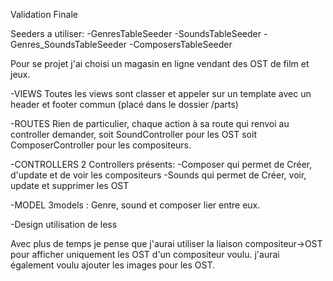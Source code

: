 Validation Finale

Seeders a utiliser: -GenresTableSeeder
                    -SoundsTableSeeder
                    -Genres_SoundsTableSeeder
                    -ComposersTableSeeder

Pour se projet j'ai choisi un magasin en ligne vendant des OST de film et jeux.


-VIEWS
Toutes les views sont classer et appeler sur un template avec un header et footer commun (placé dans le dossier /parts)

-ROUTES
Rien de particulier, chaque action à sa route qui renvoi au controller demander, soit SoundController pour les OST soit ComposerController pour les compositeurs.

-CONTROLLERS
2 Controllers présents: -Composer qui permet de Créer, d'update et de voir les compositeurs
                        -Sounds qui permet de Créer, voir, update et supprimer les OST

-MODEL
3models : Genre, sound et composer lier entre eux.

-Design
utilisation de less 



Avec plus de temps je pense que j'aurai utiliser la liaison compositeur->OST pour afficher uniquement les OST d'un compositeur voulu.
j'aurai également voulu ajouter les images pour les OST.

